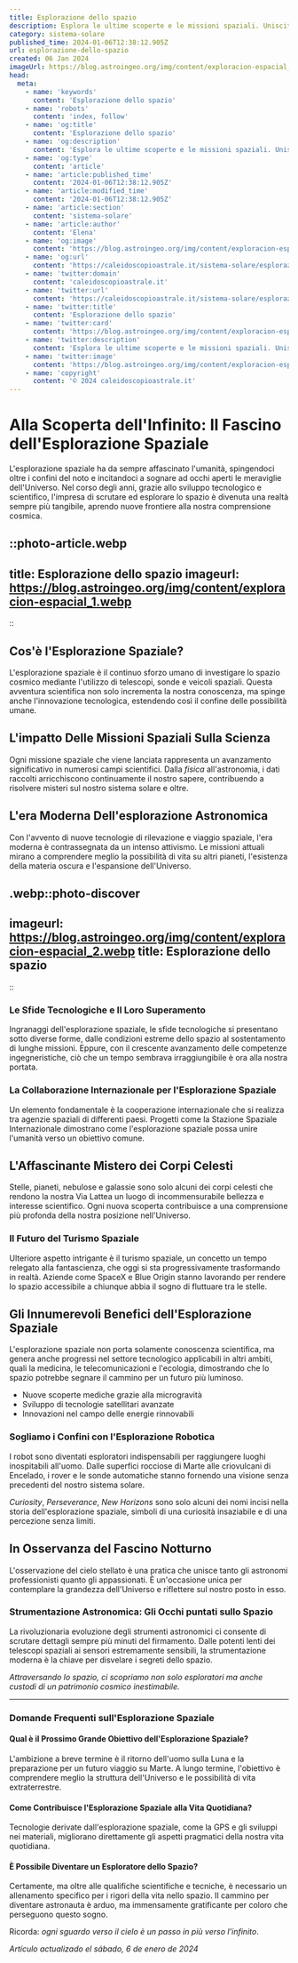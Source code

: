 ```yaml
---
title: Esplorazione dello spazio
description: Esplora le ultime scoperte e le missioni spaziali. Unisciti allavventura oltre la Terra con le nostre storie affascinanti.
category: sistema-solare
published_time: 2024-01-06T12:38:12.905Z
url: esplorazione-dello-spazio
created: 06 Jan 2024
imageUrl: https://blog.astroingeo.org/img/content/exploracion-espacial_1.webp
head:
  meta:
    - name: 'keywords'
      content: 'Esplorazione dello spazio'
    - name: 'robots'
      content: 'index, follow'
    - name: 'og:title'
      content: 'Esplorazione dello spazio'
    - name: 'og:description'
      content: 'Esplora le ultime scoperte e le missioni spaziali. Unisciti allavventura oltre la Terra con le nostre storie affascinanti.'
    - name: 'og:type'
      content: 'article'
    - name: 'article:published_time'
      content: '2024-01-06T12:38:12.905Z'
    - name: 'article:modified_time'
      content: '2024-01-06T12:38:12.905Z'
    - name: 'article:section'
      content: 'sistema-solare'
    - name: 'article:author'
      content: 'Elena'
    - name: 'og:image'
      content: 'https://blog.astroingeo.org/img/content/exploracion-espacial_1.webp'
    - name: 'og:url'
      content: 'https://caleidoscopioastrale.it/sistema-solare/esplorazione-dello-spazio'
    - name: 'twitter:domain'
      content: 'caleidoscopioastrale.it'
    - name: 'twitter:url'
      content: 'https://caleidoscopioastrale.it/sistema-solare/esplorazione-dello-spazio'
    - name: 'twitter:title'
      content: 'Esplorazione dello spazio'
    - name: 'twitter:card'
      content: 'https://blog.astroingeo.org/img/content/exploracion-espacial_1.webp'
    - name: 'twitter:description'
      content: 'Esplora le ultime scoperte e le missioni spaziali. Unisciti allavventura oltre la Terra con le nostre storie affascinanti.'
    - name: 'twitter:image'
      content: 'https://blog.astroingeo.org/img/content/exploracion-espacial_1.webp'
    - name: 'copyright'
      content: '© 2024 caleidoscopioastrale.it'
---
```

# Alla Scoperta dell'Infinito: Il Fascino dell'Esplorazione Spaziale

L'esplorazione spaziale ha da sempre affascinato l'umanità, spingendoci oltre i confini del noto e incitandoci a sognare ad occhi aperti le meraviglie dell'Universo. Nel corso degli anni, grazie allo sviluppo tecnologico e scientifico, l'impresa di scrutare ed esplorare lo spazio è divenuta una realtà sempre più tangibile, aprendo nuove frontiere alla nostra comprensione cosmica.

::photo-article.webp
---
title: Esplorazione dello spazio
imageurl: https://blog.astroingeo.org/img/content/exploracion-espacial_1.webp
---
::

## Cos'è l'Esplorazione Spaziale?

L'esplorazione spaziale è il continuo sforzo umano di investigare lo spazio cosmico mediante l'utilizzo di telescopi, sonde e veicoli spaziali. Questa avventura scientifica non solo incrementa la nostra conoscenza, ma spinge anche l'innovazione tecnologica, estendendo così il confine delle possibilità umane.

## L'impatto Delle Missioni Spaziali Sulla Scienza

Ogni missione spaziale che viene lanciata rappresenta un avanzamento significativo in numerosi campi scientifici. Dalla *fisica* all'astronomia, i dati raccolti arricchiscono continuamente il nostro sapere, contribuendo a risolvere misteri sul nostro sistema solare e oltre.

## L'era Moderna Dell'esplorazione Astronomica

Con l'avvento di nuove tecnologie di rilevazione e viaggio spaziale, l'era moderna è contrassegnata da un intenso attivismo. Le missioni attuali mirano a comprendere meglio la possibilità di vita su altri pianeti, l'esistenza della materia oscura e l'espansione dell'Universo.

.webp::photo-discover
---
imageurl: https://blog.astroingeo.org/img/content/exploracion-espacial_2.webp
title: Esplorazione dello spazio
---
::

### Le Sfide Tecnologiche e Il Loro Superamento

Ingranaggi dell'esplorazione spaziale, le sfide tecnologiche si presentano sotto diverse forme, dalle condizioni estreme dello spazio al sostentamento di lunghe missioni. Eppure, con il crescente avanzamento delle competenze ingegneristiche, ciò che un tempo sembrava irraggiungibile è ora alla nostra portata.

### La Collaborazione Internazionale per l'Esplorazione Spaziale

Un elemento fondamentale è la cooperazione internazionale che si realizza tra agenzie spaziali di differenti paesi. Progetti come la Stazione Spaziale Internazionale dimostrano come l'esplorazione spaziale possa unire l'umanità verso un obiettivo comune.

## L'Affascinante Mistero dei Corpi Celesti

Stelle, pianeti, nebulose e galassie sono solo alcuni dei corpi celesti che rendono la nostra Via Lattea un luogo di incommensurabile bellezza e interesse scientifico. Ogni nuova scoperta contribuisce a una comprensione più profonda della nostra posizione nell'Universo.

### Il Futuro del Turismo Spaziale

Ulteriore aspetto intrigante è il turismo spaziale, un concetto un tempo relegato alla fantascienza, che oggi si sta progressivamente trasformando in realtà. Aziende come SpaceX e Blue Origin stanno lavorando per rendere lo spazio accessibile a chiunque abbia il sogno di fluttuare tra le stelle.

## Gli Innumerevoli Benefici dell'Esplorazione Spaziale

L'esplorazione spaziale non porta solamente conoscenza scientifica, ma genera anche progressi nel settore tecnologico applicabili in altri ambiti, quali la medicina, le telecomunicazioni e l'ecologia, dimostrando che lo spazio potrebbe segnare il cammino per un futuro più luminoso.

- Nuove scoperte mediche grazie alla microgravità
- Sviluppo di tecnologie satellitari avanzate
- Innovazioni nel campo delle energie rinnovabili

### Sogliamo i Confini con l'Esplorazione Robotica

I robot sono diventati esploratori indispensabili per raggiungere luoghi inospitabili all'uomo. Dalle superfici rocciose di Marte alle criovulcani di Encelado, i rover e le sonde automatiche stanno fornendo una visione senza precedenti del nostro sistema solare.

*Curiosity*, *Perseverance*, *New Horizons* sono solo alcuni dei nomi incisi nella storia dell'esplorazione spaziale, simboli di una curiosità insaziabile e di una percezione senza limiti.

## In Osservanza del Fascino Notturno

L'osservazione del cielo stellato è una pratica che unisce tanto gli astronomi professionisti quanto gli appassionati. È un'occasione unica per contemplare la grandezza dell'Universo e riflettere sul nostro posto in esso.

### Strumentazione Astronomica: Gli Occhi puntati sullo Spazio

La rivoluzionaria evoluzione degli strumenti astronomici ci consente di scrutare dettagli sempre più minuti del firmamento. Dalle potenti lenti dei telescopi spaziali ai sensori estremamente sensibili, la strumentazione moderna è la chiave per disvelare i segreti dello spazio. 

*Attraversando lo spazio, ci scopriamo non solo esploratori ma anche custodi di un patrimonio cosmico inestimabile.*

---

### Domande Frequenti sull'Esplorazione Spaziale

#### Qual è il Prossimo Grande Obiettivo dell'Esplorazione Spaziale?
L'ambizione a breve termine è il ritorno dell'uomo sulla Luna e la preparazione per un futuro viaggio su Marte. A lungo termine, l'obiettivo è comprendere meglio la struttura dell'Universo e le possibilità di vita extraterrestre.

#### Come Contribuisce l'Esplorazione Spaziale alla Vita Quotidiana?
Tecnologie derivate dall'esplorazione spaziale, come la GPS e gli sviluppi nei materiali, migliorano direttamente gli aspetti pragmatici della nostra vita quotidiana.

#### È Possibile Diventare un Esploratore dello Spazio?
Certamente, ma oltre alle qualifiche scientifiche e tecniche, è necessario un allenamento specifico per i rigori della vita nello spazio. Il cammino per diventare astronauta è arduo, ma immensamente gratificante per coloro che perseguono questo sogno. 

Ricorda: *ogni sguardo verso il cielo è un passo in più verso l'infinito*.

_Artículo actualizado el sábado, 6 de enero de 2024_